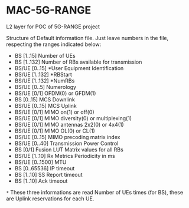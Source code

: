 # MAC-5G-RANGE

L2 layer for POC of 5G-RANGE project

Structure of Default information file. Just leave numbers in the file, respecting the ranges indicated below:

 - BS		[1..15]		Number of UEs 
 - BS		[1..132]	Number of RBs available for transmission
 - BS/UE	[0..15]		*User Equipment Identification
 - BS/UE	[1..132]	*RBStart
 - BS/UE	[1..132]	*NumRBs
 - BS/UE 	[0..5]		Numerology
 - BS/UE 	[0/1]		OFDM(0) or GFDM(1)
 - BS		[0..15]		MCS Downlink
 - BS/UE	[0..15]		MCS Uplink
 - BS/UE	[0/1]		MIMO on(1) or off(0)
 - BS/UE	[0/1]		MIMO diversity(0) or multiplexing(1)
 - BS/UE	[0/1]		MIMO antennas 2x2(0) or 4x4(1)
 - BS/UE	[0/1]		MIMO OL(0) or CL(1)
 - BS/UE	[0..15]		MIMO precoding matrix index
 - BS/UE 	[0..40]	    Transmission Power Control
 - BS		[0/1]		Fusion LUT Matrix values for all RBs
 - BS/UE	[1..10]	    Rx Metrics Periodicity in ms
 - BS/UE	[0..1500]	MTU
 - BS		[0..65536]	IP timeout
 - BS		[1..10]	    SS Report timeout
 - BS		[1..10]	    Ack timeout


`*` These three informations are read Number of UEs times (for BS), these are Uplink reservations for each UE. 
